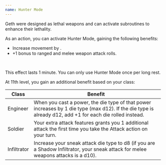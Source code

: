 ```yaml
---
name: Hunter Mode
---
```

Geth were designed as lethal weapons and can activate subroutines to enhance their lethality.

As an action, you can activate Hunter Mode, gaining the following benefits:

- Increase movement by <me-distance length="5" />.
- +1 bonus to ranged and melee weapon attack rolls.

<br>

This effect lasts 1 minute. You can only use Hunter Mode once per long rest.

At 11th level, you gain an additional benefit based on your class:

Class | Benefit
--- | ---
Engineer | When you cast a power, the die type of that power increases by 1 die type (max d12). If the die type is already d12, add +1 for each die rolled instead.
Soldier | Your extra attack features grants you 1 additional attack the first time you take the Attack action on your turn.
Infiltrator | Increase your sneak attack die type to d8 (if you are a Shadow Infiltrator, your sneak attack for melee weapons attacks is a d10).
